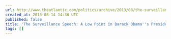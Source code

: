 ```yaml
---
url: http://www.theatlantic.com/politics/archive/2013/08/the-surveillance-speech-a-low-point-in-barack-obamas-presidency/278565/
created_at: 2013-08-14 14:36 UTC
published: false
title: 'The Surveillance Speech: A Low Point in Barack Obama''s Presidency'
tags: []
---
```



